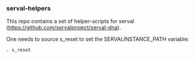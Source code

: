 ### serval-helpers

This repo contains a set of helper-scripts for serval (https://github.com/servalproject/serval-dna).

One needs to source s\_reset to set the SERVALINSTANCE\_PATH variable:
```
. s_reset
```
